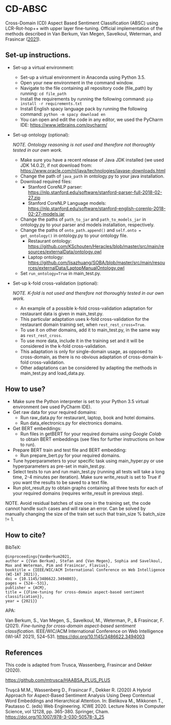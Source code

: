 # CD-ABSC

Cross-Domain (CD) Aspect Based Sentiment Classification (ABSC) using LCR-Rot-hop++ with upper layer fine-tuning. Official implementation of the methods described in Van Berkum, Van Megen, Savelkoul, Weterman, and Frasincar ([2021](https://doi.org/10.1145/3486622.3494003)).

## Set-up instructions.

- Set-up a virtual environment:
    - Set-up a virtual environment in Anaconda using Python 3.5.
    - Open your new environment in the command window.
    - Navigate to the file containing all repository code (file_path) by running: ```cd file_path```
    - Install the requirements by running the following command:
      ```pip install -r requirements.txt```
    - Install English spacy language pack by running the following command: ```python -m spacy download en```
    - You can open and edit the code in any editor, we used the PyCharm IDE: https://www.jetbrains.com/pycharm/

- Set-up ontology (optional):

  *NOTE. Ontology reasoning is not used and therefore not thoroughly tested in our own work.*
    - Make sure you have a recent release of Java JDK installed (we used JDK 14.0.2), if not download from:
      https://www.oracle.com/nl/java/technologies/javase-downloads.html
    - Change the path of ```java_path``` in ontology.py to your java installation.
    - Download required files:
        - Stanford CoreNLP parser: https://nlp.stanford.edu/software/stanford-parser-full-2018-02-27.zip
        - Stanford CoreNLP Language
          models: https://nlp.stanford.edu/software/stanford-english-corenlp-2018-02-27-models.jar
    - Change the paths of ```path_to_jar``` and ```path_to_models_jar``` in ontology.py to your parser and models
      installation, respectively.
    - Change the paths of ```onto_path.append()``` and ```self.onto = get_ontology()``` in ontology.py to your ontology
      file.
        - Restaurant
          ontology: https://github.com/KSchouten/Heracles/blob/master/src/main/resources/externalData/ontology.owl
        - Laptop
          ontology: https://github.com/lisazhuang/SOBA/blob/master/src/main/resources/externalData/LaptopManualOntology.owl
    - Set ```run_ontology=True``` in main_test.py.

- Set-up k-fold cross-validation (optional):

  *NOTE. K-fold is not used and therefore not thoroughly tested in our own work.*
    - An example of a possible k-fold cross-validation adaptation for restaurant data is given in main_test.py.
    - This particular adaptation uses k-fold cross-validation for the restaurant domain training set,
      when ```rest_rest_cross=True```.
    - To use it on other domains, add it to main_test.py, in the same way as ```rest_rest_cross```.
    - To use more data, include it in the training set and it will be considered in the k-fold cross-validation.
    - This adaptation is only for single-domain usage, as opposed to cross-domain, as there is no obvious adaptation of
      cross-domain k-fold cross-validation.
    - Other adaptations can be considered by adapting the methods in main_test.py and load_data.py.

## How to use?

- Make sure the Python interpreter is set to your Python 3.5 virtual environment (we used PyCharm IDE).
- Get raw data for your required domains:
    - Run raw_data.py for restaurant, laptop, book and hotel domains.
    - Run data_electronics.py for electronics domains.
- Get BERT embeddings:
    - Run files in getBERT for your required domains *using Google Colab* to obtain BERT embeddings (see files for
      further instructions on how to run).
- Prepare BERT train and test file and BERT embedding:
    - Run prepare_bert.py for your required domains.
- Tune hyperparameters to your specific task using main_hyper.py or use hyperparameters as pre-set in main_test.py.
- Select tests to run and run main_test.py (running all tests will take a long time, 2-4 minutes per iteration). Make
  sure write_result is set to True if you want the results to be saved to a text file.
- Run plot_result.py to obtain graphs containing all three tests for each of your required domains (requires
  write_result in previous step).

NOTE. Avoid residual batches of size one in the training set, the code cannot handle such cases and will raise an error.
Can be solved by manually changing the size of the train set such that train_size % batch_size != 1.

## How to cite?
BibTeX:
```
@inproceedings{VanBerkum2021,
author = {{Van Berkum}, Stefan and {Van Megen}, Sophia and Savelkoul, Max and Weterman, Pim and Frasincar, Flavius},
booktitle = {IEEE/WIC/ACM International Conference on Web Intelligence (WI-IAT 2021)},
doi = {10.1145/3486622.3494003},
pages = {524--531},
publisher = {ACM},
title = {{Fine-tuning for cross-domain aspect-based sentiment classification}},
year = {2021}}
```

APA:

Van Berkum, S., Van Megen, S., Savelkoul, M., Weterman, P., & Frasincar, F. (2021). _Fine-tuning for cross-domain aspect-based sentiment classification_. IEEE/WIC/ACM International Conference on Web Intelligence (WI-IAT 2021), 524–531. https://doi.org/10.1145/3486622.3494003

## References

This code is adapted from Trusca, Wassenberg, Frasincar and Dekker (2020).

https://github.com/mtrusca/HAABSA_PLUS_PLUS

Truşcǎ M.M., Wassenberg D., Frasincar F., Dekker R. (2020) A Hybrid Approach for Aspect-Based Sentiment Analysis Using
Deep Contextual Word Embeddings and Hierarchical Attention. In: Bielikova M., Mikkonen T., Pautasso C. (eds) Web
Engineering. ICWE 2020. Lecture Notes in Computer Science, vol 12128, pp. 365-380. Springer, Cham.
https://doi.org/10.1007/978-3-030-50578-3_25
